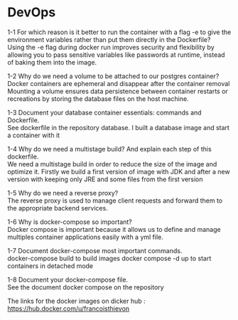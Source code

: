 # DevOps

1-1 For which reason is it better to run the container with a flag -e to give the environment variables rather than put them directly in the Dockerfile?  
Using the -e flag during docker run improves security and flexibility by allowing you to pass sensitive variables like passwords at runtime, instead of baking them into the image.

1-2 Why do we need a volume to be attached to our postgres container?  
Docker containers are ephemeral and disappear after the container removal Mounting a volume ensures data persistence between container restarts or recreations by storing the database files on the host machine.

1-3 Document your database container essentials: commands and Dockerfile.  
See dockerfile in the repository database. I built a database image and start a container with it

1-4 Why do we need a multistage build? And explain each step of this dockerfile.  
We need a multistage build in order to reduce the size of the image and optimize it. Firstly we build a first version of image with JDK and after a new version with keeping only JRE and some files from the first version

1-5 Why do we need a reverse proxy?  
The reverse proxy is used to manage client requests and forward them to the appropriate backend services.

1-6 Why is docker-compose so important?  
Docker compose is important because it allows us to define and manage multiples container applications easily with a yml file.

1-7 Document docker-compose most important commands.  
docker-compose build to build images docker compose -d up to start containers in detached mode

1-8 Document your docker-compose file.  
See the document docker compose on the repository

The links for the docker images on dicker hub :  
https://hub.docker.com/u/francoisthievon
